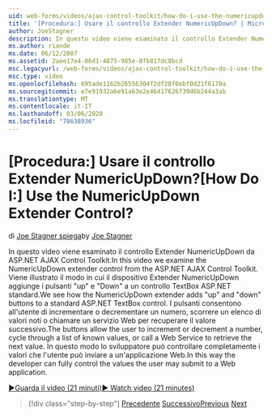 ```yaml
---
uid: web-forms/videos/ajax-control-toolkit/how-do-i-use-the-numericupdown-extender-control
title: '[Procedura:] Usare il controllo Extender NumericUpDown? | Microsoft Docs'
author: JoeStagner
description: In questo video viene esaminato il controllo Extender NumericUpDown da ASP.NET AJAX Control Toolkit. Viene illustrato il modo in cui il dispositivo Extender NumericUpDown aggiunge ' up ' è Down '...
ms.author: riande
ms.date: 06/12/2007
ms.assetid: 2aee17e4-06d1-4875-985e-8fb817dc8bcd
msc.legacyurl: /web-forms/videos/ajax-control-toolkit/how-do-i-use-the-numericupdown-extender-control
msc.type: video
ms.openlocfilehash: 695ade1162b26556304f2df28f0ebf0d21f6170a
ms.sourcegitcommit: e7e91932a6e91a63e2e46417626f39d6b244a3ab
ms.translationtype: MT
ms.contentlocale: it-IT
ms.lasthandoff: 03/06/2020
ms.locfileid: "78638936"
---
```

# <a name="how-do-i-use-the-numericupdown-extender-control"></a><span data-ttu-id="d6943-105">[Procedura:] Usare il controllo Extender NumericUpDown?</span><span class="sxs-lookup"><span data-stu-id="d6943-105">[How Do I:] Use the NumericUpDown Extender Control?</span></span>

<span data-ttu-id="d6943-106">di [Joe Stagner spiega](https://github.com/JoeStagner)</span><span class="sxs-lookup"><span data-stu-id="d6943-106">by [Joe Stagner](https://github.com/JoeStagner)</span></span>

<span data-ttu-id="d6943-107">In questo video viene esaminato il controllo Extender NumericUpDown da ASP.NET AJAX Control Toolkit.</span><span class="sxs-lookup"><span data-stu-id="d6943-107">In this video we examine the NumericUpDown extender control from the ASP.NET AJAX Control Toolkit.</span></span> <span data-ttu-id="d6943-108">Viene illustrato il modo in cui il dispositivo Extender NumericUpDown aggiunge i pulsanti "up" e "Down" a un controllo TextBox ASP.NET standard.</span><span class="sxs-lookup"><span data-stu-id="d6943-108">We see how the NumericUpDown extender adds "up" and "down" buttons to a standard ASP.NET TextBox control.</span></span> <span data-ttu-id="d6943-109">I pulsanti consentono all'utente di incrementare o decrementare un numero, scorrere un elenco di valori noti o chiamare un servizio Web per recuperare il valore successivo.</span><span class="sxs-lookup"><span data-stu-id="d6943-109">The buttons allow the user to increment or decrement a number, cycle through a list of known values, or call a Web Service to retrieve the next value.</span></span> <span data-ttu-id="d6943-110">In questo modo lo sviluppatore può controllare completamente i valori che l'utente può inviare a un'applicazione Web.</span><span class="sxs-lookup"><span data-stu-id="d6943-110">In this way the developer can fully control the values the user may submit to a Web application.</span></span>

[<span data-ttu-id="d6943-111">&#9654;Guarda il video (21 minuti)</span><span class="sxs-lookup"><span data-stu-id="d6943-111">&#9654; Watch video (21 minutes)</span></span>](https://channel9.msdn.com/Blogs/ASP-NET-Site-Videos/how-do-i-use-the-numericupdown-extender-control)

> [!div class="step-by-step"]
> <span data-ttu-id="d6943-112">[Precedente](how-do-i-use-the-pagingbulletedlist-extender-control.md)
> [Successivo](how-do-i-use-the-aspnet-ajax-validatorcallout-extender.md)</span><span class="sxs-lookup"><span data-stu-id="d6943-112">[Previous](how-do-i-use-the-pagingbulletedlist-extender-control.md)
[Next](how-do-i-use-the-aspnet-ajax-validatorcallout-extender.md)</span></span>
